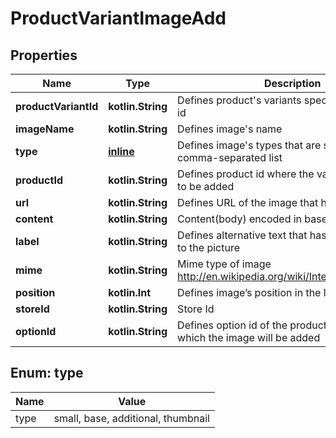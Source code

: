 
# ProductVariantImageAdd

## Properties
| Name | Type | Description | Notes |
| ------------ | ------------- | ------------- | ------------- |
| **productVariantId** | **kotlin.String** | Defines product&#39;s variants specified by variant id |  |
| **imageName** | **kotlin.String** | Defines image&#39;s name |  |
| **type** | [**inline**](#Type) | Defines image&#39;s types that are specified by comma-separated list |  |
| **productId** | **kotlin.String** | Defines product id where the variant image has to be added |  [optional] |
| **url** | **kotlin.String** | Defines URL of the image that has to be added |  [optional] |
| **content** | **kotlin.String** | Content(body) encoded in base64 of image file |  [optional] |
| **label** | **kotlin.String** | Defines alternative text that has to be attached to the picture |  [optional] |
| **mime** | **kotlin.String** | Mime type of image http://en.wikipedia.org/wiki/Internet_media_type. |  [optional] |
| **position** | **kotlin.Int** | Defines image’s position in the list |  [optional] |
| **storeId** | **kotlin.String** | Store Id |  [optional] |
| **optionId** | **kotlin.String** | Defines option id of the product variant for which the image will be added |  [optional] |


<a id="Type"></a>
## Enum: type
| Name | Value |
| ---- | ----- |
| type | small, base, additional, thumbnail |



